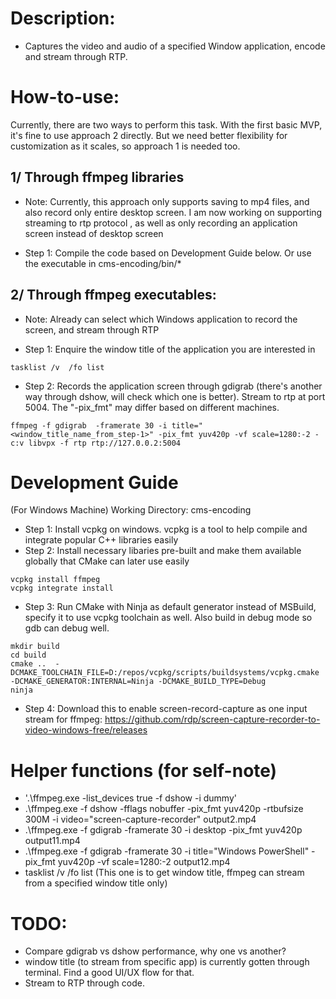 # Description:
- Captures the video and audio of a specified Window application, encode and stream through RTP.

# How-to-use:
Currently, there are two ways to perform this task. With the first basic MVP, it's fine to use approach 2 directly. But we need better flexibility for customization as it scales, so approach 1 is needed too.

## 1/ Through ffmpeg libraries
+ Note: Currently, this approach only supports saving to mp4 files, and also record only entire desktop screen. I am now working on supporting streaming to rtp protocol , as well as only recording an application screen instead of desktop screen

- Step 1: Compile the code based on Development Guide below. Or use the executable in cms-encoding/bin/*

## 2/ Through ffmpeg executables:
+ Note: Already can select which Windows application to record the screen, and stream through RTP

- Step 1: Enquire the window title of the application you are interested in
```
tasklist /v  /fo list
```

- Step 2: Records the application screen through gdigrab (there's another way through dshow, will check which one is better). Stream to rtp at port 5004. The "-pix_fmt" may differ based on different machines.
```
ffmpeg -f gdigrab  -framerate 30 -i title="<window_title_name_from_step-1>" -pix_fmt yuv420p -vf scale=1280:-2 -c:v libvpx -f rtp rtp://127.0.0.2:5004
```

# Development Guide
(For Windows Machine)
Working Directory: cms-encoding
- Step 1: Install vcpkg on windows. vcpkg is a tool to help compile and integrate popular C++ libraries easily
- Step 2: Install necessary libaries pre-built and make them available globally that CMake can later use easily
```
vcpkg install ffmpeg
vcpkg integrate install
```
- Step 3: Run CMake with Ninja as default generator instead of MSBuild, specify it to use vcpkg toolchain as well. Also build in debug mode so gdb can debug well.
```
mkdir build
cd build
cmake ..  -DCMAKE_TOOLCHAIN_FILE=D:/repos/vcpkg/scripts/buildsystems/vcpkg.cmake -DCMAKE_GENERATOR:INTERNAL=Ninja -DCMAKE_BUILD_TYPE=Debug
ninja
```

- Step 4: Download this to enable screen-record-capture as one input stream for ffmpeg: https://github.com/rdp/screen-capture-recorder-to-video-windows-free/releases



# Helper functions (for self-note)
- '.\ffmpeg.exe -list_devices true -f dshow -i dummy' 
- .\ffmpeg.exe -f dshow -fflags nobuffer -pix_fmt yuv420p -rtbufsize 300M -i video="screen-capture-recorder" output2.mp4
- .\ffmpeg.exe -f gdigrab -framerate 30 -i desktop -pix_fmt yuv420p  output11.mp4
- .\ffmpeg.exe -f gdigrab  -framerate 30 -i title="Windows PowerShell" -pix_fmt yuv420p -vf scale=1280:-2 output12.mp4
- tasklist /v  /fo list (This one is to get window title, ffmpeg can stream from a specified window title only)
  
# TODO: 
-  Compare gdigrab vs dshow performance, why one vs another?
-  window title (to stream from specific app) is currently gotten through terminal. Find a good UI/UX flow for that.
-  Stream to RTP through code.